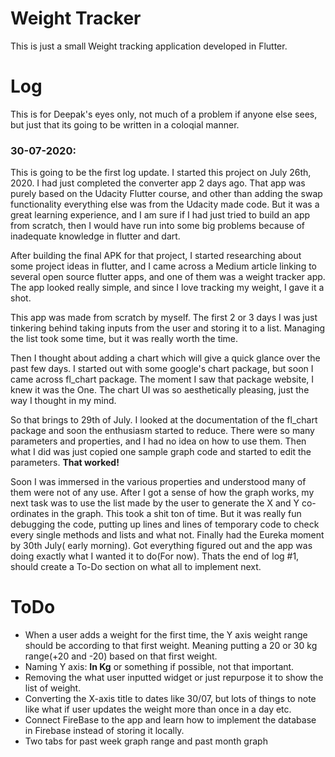 # Weight Tracker
This is just a small Weight tracking application developed in Flutter. 

# Log
This is for Deepak's eyes only, not much of a problem if anyone else sees, but just that its going to be written in a coloqial manner.

### 30-07-2020:
This is going to be the first log update. I started this project on July 26th, 2020. I had just completed the converter app 2 days ago. That app was purely based on the Udacity Flutter course, and other than adding the swap functionality everything else was from the Udacity made code. But it was a great learning experience, and I am sure if I had just tried to build an app from scratch, then I would have run into some big problems because of inadequate knowledge in flutter and dart.

After building the final APK for that project, I started researching about some project ideas in flutter, and I came across a Medium article linking to several open source flutter apps, and one of them was a weight tracker app. The app looked really simple, and since I love tracking my weight, I gave it a shot.

This app was made from scratch by myself. The first 2 or 3 days I was just tinkering behind taking inputs from the user and storing it to a list. Managing the list took some time, but it was really worth the time.

Then I thought about adding a chart which will give a quick glance over the past few days. I started out with some google's chart package, but soon I came across fl_chart package. The moment I saw that package website, I knew it was the One. The chart UI was so aesthetically pleasing, just the way I thought in my mind.

So that brings to 29th of July. I looked at the documentation of the fl_chart package and soon the enthusiasm started to reduce. There were so many parameters and properties, and I had no idea on how to use them. Then what I did was just copied one sample graph code and started to edit the parameters. **That worked!**

Soon I was immersed in the various properties and understood many of them were not of any use. After I got a sense of how the graph works, my next task was to use the list made by the user to generate the X and Y co-ordinates in the graph. This took a shit ton of time. But it was really fun debugging the code, putting up lines and lines of temporary code to check every single methods and lists and what not. Finally had the Eureka moment by 30th July( early morning). Got everything figured out and the app was doing exactly what I wanted it to do(For now). Thats the end of log #1, should create a To-Do section on what all to implement next.

# ToDo
* When a user adds a weight for the first time, the Y axis weight range should be according to that first weight. Meaning putting a 20 or 30 kg range(+20 and -20) based on that first weight.
* Naming Y axis: **In Kg** or something if possible, not that important.
* Removing the what user inputted widget or just repurpose it to show the list of weight.
* Converting the X-axis title to dates like 30/07, but lots of things to note like what if user updates the weight more than once in a day etc. 
* Connect FireBase to the app and learn how to implement the database in Firebase instead of storing it locally.
* Two tabs for past week graph range and past month graph

